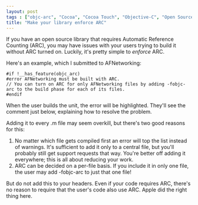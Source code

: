 ```yaml
---
layout: post
tags : ["objc-arc", "Cocoa", "Cocoa Touch", "Objective-C", "Open Source"]
title: "Make your library enforce ARC"
---
```

If you have an open source library that requires Automatic Reference Counting (ARC), you may have issues with your users trying to build it without ARC turned on. Luckily, it's pretty simple to *enforce* ARC.

Here's an example, which I submitted to AFNetworking:

	#if !__has_feature(objc_arc)
	#error AFNetworking must be built with ARC.
	// You can turn on ARC for only AFNetworking files by adding -fobjc-arc to the build phase for each of its files.
	#endif

When the user builds the unit, the error will be highlighted. They'll see the comment just below, explaining how to resolve the problem.

Adding it to every .m file may seem overkill, but there's two good reasons for this:

1. No matter which file gets compiled first an error will top the list instead of warnings. It's sufficient to add it only to a central file, but you'll probably still get support requests that way. You're better off adding it everywhere; this is all about reducing your work.
2. ARC can be decided on a per-file basis. If you include it in only one file, the user may add -fobjc-arc to just that one file!

But do not add this to your headers. Even if your code requires ARC, there's no reason to require that the user's code also use ARC. Apple did the right thing here.